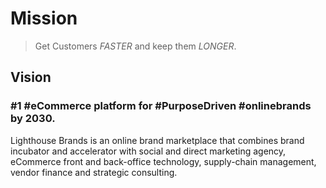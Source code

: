# Mission

>Get Customers _FASTER_ and keep them _LONGER_.

## Vision

### #1 #eCommerce platform for #PurposeDriven #onlinebrands by 2030.

Lighthouse Brands is an online brand marketplace that combines brand incubator and accelerator with social and direct marketing agency, eCommerce front and back-office technology, supply-chain management, vendor finance and strategic consulting.
